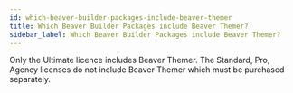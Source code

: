 ```yaml
---
id: which-beaver-builder-packages-include-beaver-themer
title: Which Beaver Builder Packages include Beaver Themer?
sidebar_label: Which Beaver Builder Packages include Beaver Themer?
---
```


Only the Ultimate licence includes Beaver Themer. The Standard, Pro, Agency licenses do not include Beaver Themer which must be purchased separately.

